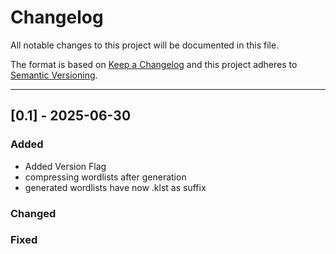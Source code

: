 # Changelog

All notable changes to this project will be documented in this file.

The format is based on [Keep a Changelog](https://keepachangelog.com)
and this project adheres to [Semantic Versioning](https://semver.org).

---

## [0.1] - 2025-06-30


### Added
- Added Version Flag
- compressing wordlists after generation
- generated wordlists have now .klst as suffix

### Changed



### Fixed

